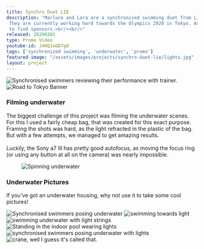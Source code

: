 ```yaml
---
title: Synchro Duet LIE
description: "Marluce and Lara are a synchronised swimming duet from Liechtenstein.
 They are currently working hard towards the Olympics 2020 in Tokyo. As their training is quite expensive, they started a campaign on the site «i believe in you» to realise their dream. <br/><br/>I got to create this short promotion video for them, which they could use
 to find sponsors.<br/><br/>"
released: 20200201
type: Promo Video
youtube-id: J4HQJuGD7g0
tags: ['synchronized swimming', 'underwater', 'promo']
featured-image: "/assets/images/projects/synchro-duet-lie/lights.jpg"
layout: project
---
```


<div class="flickity_container">
    <img src="{{ site.url }}/assets/images/projects/synchro-duet-lie/review.png" alt="Synchronised swimmers reviewing their performance with trainer." />
    <img src="{{ site.url }}/assets/images/projects/synchro-duet-lie/roadtotokyo.png" alt="Road to Tokyo Banner" />
</div>

<div class="full-width-container has-padding">
    <article class="text-block flex">
        <div class="half">
            <h3>Filming underwater</h3>
        </div>
        <div class="half">
            <p>The biggest challenge of this project was filming the underwater scenes. For this I used a fairly cheap bag, that was created for this exact purpose. Framing the shots was hard, as the light refracted in the plastic of the bag. But with a few attempts, we managed to get amazing results.<br/><br/>Luckily, the Sony a7 III has pretty good autofocus, as moving the focus ring (or using any button at all on the camera) was nearly impossible. 
            </p>
        </div>
    </article>
</div>

<figure class="imagelist">
    <img class="full" src="{{site.url}}/assets/images/projects/synchro-duet-lie/underwater-lowres2.gif" data-action="zoom"  alt="Spinning underwater" />
</figure>

<div class="full-width-container has-padding">
    <article class="text-block flex">
        <div class="half">
            <h3>Underwater Pictures</h3>
        </div>
        <div class="half">
            <p>If you've got an underwater housing, why not use it to take some cool pictures!
            </p>
        </div>
    </article>
</div>

<div class="flickity_container">
    <img src="{{ site.url }}/assets/images/projects/synchro-duet-lie/underwater-pics/Web_A7_03086.jpg" alt="Synchronised swimmers posing underwater" />
    <img src="{{ site.url }}/assets/images/projects/synchro-duet-lie/underwater-pics/Web_A7_03370.jpg" alt="swimming towards light" />
    <img src="{{ site.url }}/assets/images/projects/synchro-duet-lie/lights.jpg" alt="swimming underwater with light strings" />
    <img src="{{ site.url }}/assets/images/projects/synchro-duet-lie/underwater-pics/Web_A7_02976.jpg" alt="Standing in the indoor pool wearing lights" />
    <img src="{{ site.url }}/assets/images/projects/synchro-duet-lie/underwater-pics/Web_A7_02998.jpg" alt="synchronised swimmers posing underwater with lights" />
    <img src="{{ site.url }}/assets/images/projects/synchro-duet-lie/underwater-pics/Web_A7_03487.jpg" alt="crane, well I guess it's called that." />
</div>